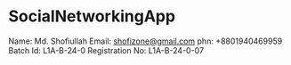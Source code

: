 # SocialNetworkingApp
Name: Md. Shofiullah
Email: shofizone@gmail.com
phn: +8801940469959
Batch Id: L1A-B-24-0
Registration No: L1A-B-24-0-07
